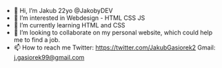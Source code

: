 - 👋 Hi, I’m Jakub 22yo @JakobyDEV
- 👀 I’m interested in Webdesign - HTML CSS JS
- 🌱 I’m currently learning HTML and CSS
- 💞️ I’m looking to collaborate on my personal website, which could help me to find a job.
- 📫 How to reach me Twitter: https://twitter.com/JakubGasiorek2 Gmail: j.gasiorek99@gmail.com
